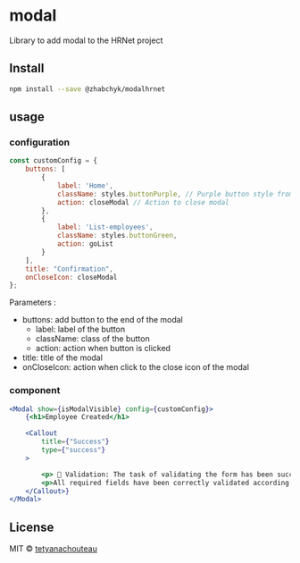 # modal

Library to add modal to the HRNet project

## Install

```bash
npm install --save @zhabchyk/modalhrnet
```

## usage 

### configuration

```jsx
const customConfig = {
    buttons: [
        {
            label: 'Home',
            className: styles.buttonPurple, // Purple button style from CSS module
            action: closeModal // Action to close modal
        },
        {
            label: 'List-employees',
            className: styles.buttonGreen,
            action: goList
        }
    ],
    title: "Confirmation",
    onCloseIcon: closeModal
};
```

Parameters :
* buttons: add button to the end of the modal
    * label: label of the button
    * className: class of the button
    * action: action when button is clicked
* title: title of the modal
* onCloseIcon: action when click to the close icon of the modal

### component 

```jsx
<Modal show={isModalVisible} config={customConfig}>
    {<h1>Employee Created</h1>

    <Callout
        title={"Success"}
        type={"success"}
    >

        <p> 💫 Validation: The task of validating the form has been successfully completed.</p>
        <p>All required fields have been correctly validated according to the specified criteria.</p>
    </Callout>}
</Modal>

```

## License

MIT © [tetyanachouteau](https://github.com/tetyanachouteau)
